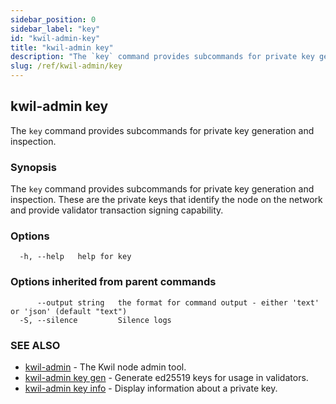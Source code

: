 ```yaml
---
sidebar_position: 0
sidebar_label: "key"
id: "kwil-admin-key"
title: "kwil-admin key"
description: "The `key` command provides subcommands for private key generation and inspection."
slug: /ref/kwil-admin/key
---
```


## kwil-admin key

The `key` command provides subcommands for private key generation and inspection.

### Synopsis

The `key` command provides subcommands for private key generation and inspection. These are the private keys that identify the node on the network and provide validator transaction signing capability.

### Options

```
  -h, --help   help for key
```

### Options inherited from parent commands

```
      --output string   the format for command output - either 'text' or 'json' (default "text")
  -S, --silence         Silence logs
```

### SEE ALSO

* [kwil-admin](/docs/ref/kwil-admin)	 - The Kwil node admin tool.
* [kwil-admin key gen](/docs/ref/kwil-admin/key/gen)	 - Generate ed25519 keys for usage in validators.
* [kwil-admin key info](/docs/ref/kwil-admin/key/info)	 - Display information about a private key.


